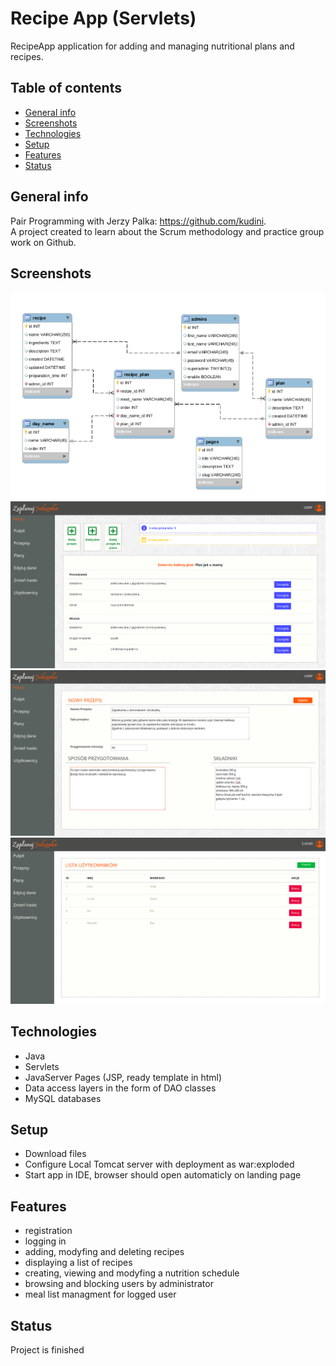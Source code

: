 # Recipe App (Servlets)
RecipeApp application for adding and managing nutritional plans and recipes.

## Table of contents
* [General info](#general-info)
* [Screenshots](#screenshots)
* [Technologies](#technologies)
* [Setup](#setup)
* [Features](#features)
* [Status](#status)

## General info
Pair Programming with Jerzy Palka: https://github.com/kudini. </br>
A project created to learn about the Scrum methodology and practice group work on Github.

## Screenshots
![Database model](./img/ModelDB.png)
![App dashboard](./img/dashboard.png)
![Recipe edit](./img/recipe.png)
![Users list](./img/users.png)

## Technologies
* Java
* Servlets
* JavaServer Pages (JSP, ready template in html)
* Data access layers in the form of DAO classes
* MySQL databases

## Setup
* Download files
* Configure Local Tomcat server with deployment as war:exploded
* Start app in IDE, browser should open automaticly on landing page

## Features
* registration
* logging in
* adding, modyfing and deleting recipes
* displaying a list of recipes
* creating, viewing and modyfing a nutrition schedule
* browsing and blocking users by administrator
* meal list managment for logged user

## Status
Project is finished
